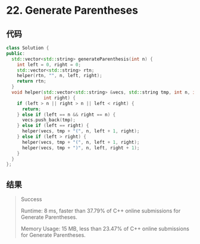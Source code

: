 # 22. Generate Parentheses

## 代码

```cpp
class Solution {
public:
  std::vector<std::string> generateParenthesis(int n) {
    int left = 0, right = 0;
    std::vector<std::string> rtn;
    helper(rtn, "", n, left, right);
    return rtn;
  }
  void helper(std::vector<std::string> &vecs, std::string tmp, int n, int left,
              int right) {
    if (left > n || right > n || left < right) {
      return;
    } else if (left == n && right == n) {
      vecs.push_back(tmp);
    } else if (left == right) {
      helper(vecs, tmp + "(", n, left + 1, right);
    } else if (left > right) {
      helper(vecs, tmp + "(", n, left + 1, right);
      helper(vecs, tmp + ")", n, left, right + 1);
    }
  }
};
```

## 结果

> Success
>
> Runtime: 8 ms, faster than 37.79% of C++ online submissions for Generate Parentheses.
>
> Memory Usage: 15 MB, less than 23.47% of C++ online submissions for Generate Parentheses.

